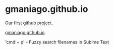 # gmaniago.github.io
Our first github project.

<a href="http://gmaniago.github.io">gmaniago.github.io</a>

'cmd + p' - Fuzzy search filenames in Subime Text
